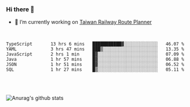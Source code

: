 ### Hi there 👋

- 🔭 I’m currently working on [Taiwan Railway Route Planner](https://github.com/Taiwan-Railway-Route-Planner)

<br/>

<!--START_SECTION:waka-->

```text
TypeScript       13 hrs 6 mins   ███████████▓░░░░░░░░░░░░░   46.07 %
YAML             3 hrs 47 mins   ███▒░░░░░░░░░░░░░░░░░░░░░   13.35 %
JavaScript       2 hrs 1 min     █▓░░░░░░░░░░░░░░░░░░░░░░░   07.09 %
Java             1 hr 57 mins    █▓░░░░░░░░░░░░░░░░░░░░░░░   06.88 %
JSON             1 hr 51 mins    █▓░░░░░░░░░░░░░░░░░░░░░░░   06.52 %
SQL              1 hr 27 mins    █▒░░░░░░░░░░░░░░░░░░░░░░░   05.11 %
```

<!--END_SECTION:waka-->

<br/>
<br/>

![Anurag's github stats](https://github-readme-stats.vercel.app/api?username=DepickereSven&show_icons=true&theme=tokyonight)



<!--
**DepickereSven/DepickereSven** is a ✨ _special_ ✨ repository because its `README.md` (this file) appears on your GitHub profile.

Here are some ideas to get you started:

- 🔭 I’m currently working on ...
- 🌱 I’m currently learning ...
- 👯 I’m looking to collaborate on ...
- 🤔 I’m looking for help with ...
- 💬 Ask me about ...
- 📫 How to reach me: ...
- 😄 Pronouns: ...
- ⚡ Fun fact: ...
-->
